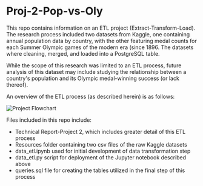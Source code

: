 # Proj-2-Pop-vs-Oly

This repo contains information on an ETL project (Extract-Transform-Load). The research process included two datasets from Kaggle, one containing annual population data by country, with the other featuring medal counts for each Summer Olympic games of the modern era (since 1896. The datasets where cleaning, merged, and loaded into a PostgreSQL table. 

While the scope of this research was limited to an ETL process, future analysis of this dataset may include studying the relationship between a country's population and its Olympic medal-winning success (or lack thereof).  

An overview of the ETL process (as described herein) is as follows:

![Project Flowchart](https://github.com/VTNoble/Proj-2-Pop-vs-Oly/blob/main/Resources/Flowchart.jpg?raw=true)


Files included in this repo include:
* Technical Report-Project 2, which includes greater detail of this ETL process
* Resources folder containing two csv files of the raw Kaggle datasets
* data_etl.ipynb used for initial development of data transformation step
* data_etl.py script for deployment of the Jupyter notebook described above
* queries.sql file for creating the tables utilized in the final step of this process



